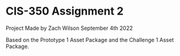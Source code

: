 # CIS-350 Assignment 2
 
Project Made by Zach Wilson
September 4th 2022

Based on the Prototype 1 Asset Package and the Challenge 1 Asset Package.
